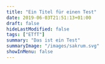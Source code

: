 ```yaml
---
title: "Ein Titel für einen Test"
date: 2019-06-03T21:51:13+01:00
draft: false
hideLastModified: false
tags: ["ETfT"]
summary: "Das ist ein Test"
summaryImage: "/images/sakrum.svg"
showInMenu: false
---
```

